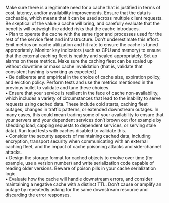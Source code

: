 

Make sure there is a legitimate need for a cache that is justified in terms of cost, latency, and/or availability improvements. Ensure that the data is cacheable, which means that it can be used across multiple client requests. Be skeptical of the value a cache will bring, and carefully evaluate that the benefits will outweigh the added risks that the cache introduces.  
• Plan to operate the cache with the same rigor and processes used for the rest of the service fleet and infrastructure. Don’t underestimate this effort. Emit metrics on cache utilization and hit rate to ensure the cache is tuned appropriately. Monitor key indicators (such as CPU and memory) to ensure that the external caching fleet is healthy and scaled appropriately. Set up alarms on these metrics. Make sure the caching fleet can be scaled up without downtime or mass cache invalidation (that is, validate that consistent hashing is working as expected.)  
• Be deliberate and empirical in the choice of cache size, expiration policy, and eviction policy. Perform tests and use the metrics mentioned in the previous bullet to validate and tune these choices.  
• Ensure that your service is resilient in the face of cache non-availability, which includes a variety of circumstances that lead to the inability to serve requests using cached data. These include cold starts, caching fleet outages, changes in traffic patterns, or extended downstream outages. In many cases, this could mean trading some of your availability to ensure that your servers and your dependent services don’t brown out (for example by shedding load, capping requests to dependent services, or serving stale data). Run load tests with caches disabled to validate this.  
• Consider the security aspects of maintaining cached data, including encryption, transport security when communicating with an external caching fleet, and the impact of cache poisoning attacks and side-channel attacks.  
• Design the storage format for cached objects to evolve over time (for example, use a version number) and write serialization code capable of reading older versions. Beware of poison pills in your cache serialization logic.  
• Evaluate how the cache will handle downstream errors, and consider maintaining a negative cache with a distinct TTL. Don’t cause or amplify an outage by repeatedly asking for the same downstream resource and discarding the error responses.
